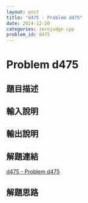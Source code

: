 ```yaml
---
layout: post
title: "d475 - Problem d475"
date: 2024-12-20
categories: zerojudge cpp
problem_id: d475
---
```


# Problem d475

## 題目描述



## 輸入說明



## 輸出說明



## 解題連結

[d475 - Problem d475](https://zerojudge.tw/ShowProblem?problemid=d475)

## 解題思路

